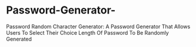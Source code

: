 # Password-Generator-

Password Random Character Generator: A Password Generator That Allows Users To Select Their Choice Length Of Password To Be Randomly Generated
